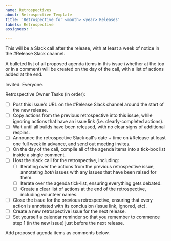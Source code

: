 ```yaml
---
name: Retrospectives
about: Retrospective Template
title: 'Retrospective for <month> <year> Releases'
labels: Retrospective
assignees: ''

---
```


This will be a Slack call after the release, with at least a week of notice in the #Release Slack channel.

A bulleted list of all proposed agenda items in this issue (whether at the top or in a comment) will be created on the day of the call, with a list of actions added at the end.

Invited: Everyone.

Retrospective Owner Tasks (in order):

- [ ] Post this issue's URL on the \#Release Slack channel around the start of the new release.
- [ ] Copy actions from the previous retrospective into this issue, while ignoring actions that have an issue link (i.e. clearly-completed actions).
- [ ] Wait until all builds have been released, with no clear signs of additional respins.
- [ ] Announce the retrospective Slack call's date + time on \#Release at least one full week in advance, and send out meeting invites.
- [ ] On the day of the call, compile all of the agenda items into a tick-box list inside a single comment.
- [ ] Host the slack call for the retrospective, including:
  - [ ] Iterating over the actions from the previous retrospective issue, annotating *both* issues with any issues that have been raised for them.
  - [ ] Iterate over the agenda tick-list, ensuring everything gets debated.
  - [ ] Create a clear list of actions at the end of the retrospective, including volunteer names.
- [ ] Close the issue for the previous retrospective, ensuring that every action is annotated with its conclusion (issue link, ignored, etc).
- [ ] Create a new retrospective issue for the next release.
- [ ] Set yourself a calendar reminder so that you remember to commence step 1 (in the new issue) just before the next release.

Add proposed agenda items as comments below.
